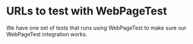 # URLs to test with WebPageTest

We have one set of tests that runs using WebPageTest to make sure our WebPageTest integration works.